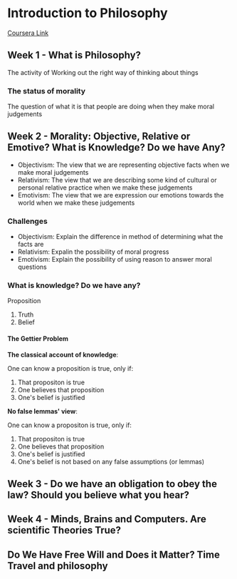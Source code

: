 # Introduction to Philosophy

[Coursera Link](https://www.coursera.org/learn/philosophy/home/welcome)

## Week 1 - What is Philosophy?

The activity of Working out the right way of thinking about things

### The status of morality

The question of what it is that people are doing when they make moral judgements

## Week 2 - Morality: Objective, Relative or Emotive? What is Knowledge? Do we have Any?

- Objectivism: The view that we are representing objective facts when we make moral judgements
- Relativism: The view that we are describing some kind of cultural or personal relative practice when we make these judgements
- Emotivism: The view that we are expression our emotions towards the world when we make these judgements

### Challenges

- Objectivism: Explain the difference in method of determining what the facts are
- Relativism: Expalin the possibility of moral progress
- Emotivism: Explain the possibility of using reason to answer moral questions

### What is knowledge? Do we have any?

Proposition

1. Truth
2. Belief

#### The Gettier Problem

**The classical account of knowledge**:

One can know a proposition is true, only if:

1. That propositon is true
2. One believes that proposition
3. One's belief is justified

**No false lemmas' view**:

One can know a propositon is true, only if:

1. That propositon is true
2. One believes that proposition
3. One's belief is justified
4. One's belief is not based on any false assumptions (or lemmas)

## Week 3 - Do we have an obligation to obey the law? Should you believe what you hear?

## Week 4 - Minds, Brains and Computers. Are scientific Theories True?

## Do We Have Free Will and Does it Matter? Time Travel and philosophy
